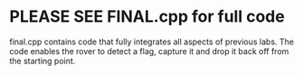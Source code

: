 # PLEASE SEE FINAL.cpp for full code
final.cpp contains code that fully integrates all aspects of previous labs. The code enables the rover to detect a flag, capture it and drop it back off from the starting point. 
